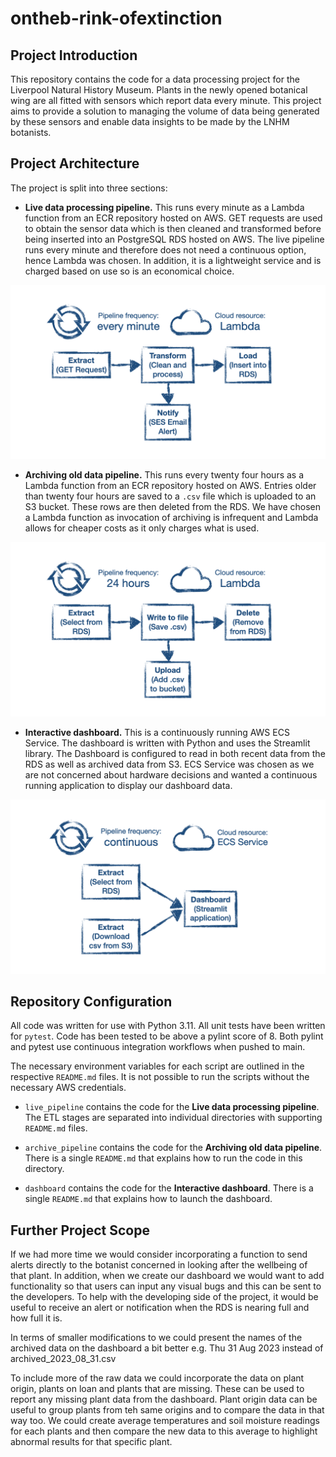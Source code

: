 # ontheb-rink-ofextinction

## Project Introduction

This repository contains the code for a data processing project for the Liverpool Natural History Museum. Plants in the newly opened botanical wing are all fitted with sensors which report data every minute. This project aims to provide a solution to managing the volume of data being generated by these sensors and enable data insights to be made by the LNHM botanists.

## Project Architecture

The project is split into three sections:

- **Live data processing pipeline.** This runs every minute as a Lambda function from an ECR repository hosted on AWS. GET requests are used to obtain the sensor data which is then cleaned and transformed before being inserted into an PostgreSQL RDS hosted on AWS. The live pipeline runs every minute and therefore does not need a continuous option, hence Lambda was chosen. In addition, it is a lightweight service and is charged based on use so is an economical choice.

![Live data processing pipeline](live_pipeline.png)

- **Archiving old data pipeline.** This runs every twenty four hours as a Lambda function from an ECR repository hosted on AWS. Entries older than twenty four hours are saved to a `.csv` file which is uploaded to an S3 bucket. These rows are then deleted from the RDS. We have chosen a Lambda function as invocation of archiving is infrequent and Lambda allows for cheaper costs as it only charges what is used.

![Archiving old data pipeline](archive_pipeline.png)

- **Interactive dashboard.** This is a continuously running AWS ECS Service. The dashboard is written with Python and uses the Streamlit library. The Dashboard is configured to read in both recent data from the RDS as well as archived data from S3. ECS Service was chosen as we are not concerned about hardware decisions and wanted a continuous running application to display our dashboard data.

![Interactive dashboard](dashboard.png)

## Repository Configuration

All code was written for use with Python 3.11. All unit tests have been written for `pytest`. Code has been tested to be above a pylint score of 8. Both pylint and pytest use continuous integration workflows when pushed to main.

The necessary environment variables for each script are outlined in the respective `README.md` files. It is not possible to run the scripts without the necessary AWS credentials.

- `live_pipeline` contains the code for the **Live data processing pipeline**. The ETL stages are separated into individual directories with supporting `README.md` files.

- `archive_pipeline` contains the code for the **Archiving old data pipeline**. There is a single `README.md` that explains how to run the code in this directory.

- `dashboard` contains the code for the **Interactive dashboard**. There is a single `README.md` that explains how to launch the dashboard.

## Further Project Scope

If we had more time we would consider incorporating a function to send alerts directly to the botanist concerned in looking after the wellbeing of that plant. In addition, when we create our dashboard we would want to add functionality so that users can input any visual bugs and this can be sent to the developers. To help with the developing side of the project, it would be useful to receive an alert or notification when the RDS is nearing full and how full it is.

In terms of smaller modifications to we could present the names of the archived data on the dashboard a bit better e.g. Thu 31 Aug 2023 instead of archived_2023_08_31.csv

To include more of the raw data we could incorporate the data on plant origin, plants on loan and plants that are missing. These can be used to report any missing plant data from the dashboard. Plant origin data can be useful to group plants from teh same origins and to compare the data in that way too. We could create average temperatures and soil moisture readings for each plants and then compare the new data to this average to highlight abnormal results for that specific plant.
